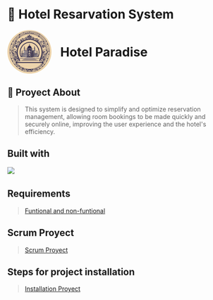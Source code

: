 # 🏨 Hotel Resarvation System
<div style="display: flex; align-items: center; gap: 20px;">
  <img src="images\logohotel.png" alt="Logo" width="100" style="border-radius: 50%;"/>
  <div>
    <h1 style="margin: 0;">Hotel Paradise</h1>  
  </div>      
</div>

## 🧩 Proyect About
>This system is designed to simplify and optimize reservation management, allowing room bookings to be made quickly and securely online, improving the user experience and the hotel's efficiency.

## Built with
<p align="left">
  <a href="https://skillicons.dev">
    <img src="https://skillicons.dev/icons?i=react,vite,tailwind,nodejs,html,css,js,java,spring,idea,mongodb,postgres,vscode,aws,github,git,docker,windows&perline=8"/>
  </a>
</p>

## Requirements
> [Funtional and non-funtional](./SystemRequirements.md)

## Scrum Proyect
> [Scrum Proyect](https://github.com/orgs/daswsi-utp/projects/5/views/5)

## Steps for project installation
> [Installation Proyect](./hotelreservapp/installation.md)
   

